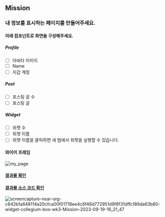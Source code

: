 ## Mission
### 내 정보를 표시하는 페이지를 만들어주세요.
#### 아래 컴포넌트로 화면을 구성해주세요.
##### Profile
- [ ] 아바타 이미지
- [ ] Name
- [ ] 지갑 계정
##### Post
- [ ] 포스팅 글 수
- [ ] 포스팅 글
##### Widget
- [ ] 위젯 수
- [ ] 위젯 이름
- [ ] 위젯 이름을 클릭하면 새 탭에서 위젯을 실행할 수 있습니다.

#### 와이어 프레임

![my_page](assets/images/my_page.png)

#### [결과물 확인]([https://near.org/idknwhoru.near/widget/collegium.bos.wk3.MyProfilePage](https://near.org/c842b1a648114a20cfca00f01718ee4c6f46d772951d9f8f31dffc189da63b80/widget/collegium.bos.wk3.Mission))

#### [결과물 소스 코드 확인]([https://near.org/near/widget/ComponentDetailsPage?src=idknwhoru.near/widget/collegium.bos.wk3.MyProfilePage](https://near.org/near/widget/ComponentDetailsPage?src=c842b1a648114a20cfca00f01718ee4c6f46d772951d9f8f31dffc189da63b80/widget/collegium.bos.wk3.Mission&tab=source)https://near.org/near/widget/ComponentDetailsPage?src=c842b1a648114a20cfca00f01718ee4c6f46d772951d9f8f31dffc189da63b80/widget/collegium.bos.wk3.Mission&tab=source)
![screencapture-near-org-c842b1a648114a20cfca00f01718ee4c6f46d772951d9f8f31dffc189da63b80-widget-collegium-bos-wk3-Mission-2023-09-19-16_21_47](https://github.com/dongkyun2331/eth/assets/119479530/ddcc4564-6698-4c80-8d8d-996c805399fd)
